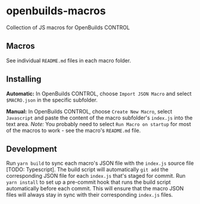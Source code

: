 # openbuilds-macros
Collection of JS macros for OpenBuilds CONTROL

## Macros

See individual `README.md` files in each macro folder.

## Installing

**Automatic:** In OpenBuilds CONTROL, choose `Import JSON Macro` and select `$MACRO.json` in the specific subfolder.

**Manual:** In OpenBuilds CONTROL, choose `Create New Macro`, select `Javascript` and paste the content of the macro subfolder's `index.js` into the text area. *Note:* You probably need to select `Run Macro on startup` for most of the macros to work - see the macro's `README.md` file.

## Development

Run `yarn build` to sync each macro's JSON file with the `index.js` source file [TODO: Typescript].
The build script will automatically `git add` the corresponding JSON file for each `index.js` that's staged for commit.
Run `yarn install` to set up a pre-commit hook that runs the build script automatically before each commit. This will ensure that the macro JSON files will always stay in sync with their corresponding `index.js` files.
